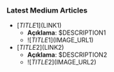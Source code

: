 ### Latest Medium Articles
<!-- MEDIUM-ARTICLE-LIST:START -->
- [$TITLE1]($LINK1)
  - **Açıklama**: $DESCRIPTION1
  - ![$TITLE1]($IMAGE_URL1)
- [$TITLE2]($LINK2)
  - **Açıklama**: $DESCRIPTION2
  - ![$TITLE2]($IMAGE_URL2)
<!-- MEDIUM-ARTICLE-LIST:END -->
